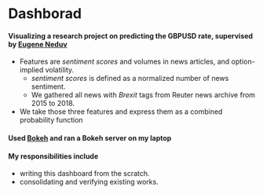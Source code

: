 # Dashborad
#### Visualizing a research project on predicting the GBPUSD rate, supervised by [Eugene Neduv](https://datascience.columbia.edu/eugene-neduv)
- Features are *sentiment scores* and volumes in news articles, and option-implied volatility.
  - *sentiment scores* is defined as a normalized number of news sentiment.
  - We gathered all news with *Brexit* tags from Reuter news archive from 2015 to 2018.
- We take those three features and express them as a combined probability function
#### Used [Bokeh](https://bokeh.pydata.org/en/latest/index.html) and ran a Bokeh server on my laptop
#### My responsibilities include
- writing this dashboard from the scratch.
- consolidating and verifying existing works.

